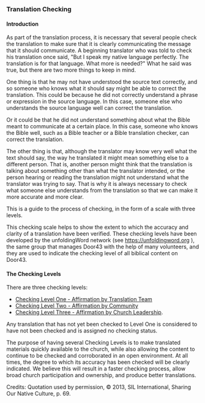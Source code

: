 
### Translation Checking

#### Introduction

As part of the translation process, it is necessary that several people check the translation to make sure that it is clearly communicating the message that it should communicate. A beginning translator who was told to check his translation once said, "But I speak my native language perfectly. The translation is for that language. What more is needed?" What he said was true, but there are two more things to keep in mind. 

One thing is that he may not have understood the source text correctly, and so someone who knows what it should say might be able to correct the translation. This could be because he did not correctly understand a phrase or expression in the source language. In this case, someone else who understands the source language well can correct the translation. 

Or it could be that he did not understand something about what the Bible meant to communicate at a certain place. In this case, someone who knows the Bible well, such as a Bible teacher or a Bible translation checker, can correct the translation. 

The other thing is that, although the translator may know very well what the text should say, the way he translated it might mean something else to a different person. That is, another person might think that the translation is talking about something other than what the translator intended, or the person hearing or reading the translation might not understand what the translator was trying to say. That is why it is always necessary to check what someone else understands from the translation so that we can make it more accurate and more clear. 

This is a guide to the process of checking, in the form of a scale with three levels.

This checking scale helps to show the extent to which the accuracy and clarity of a translation have been verified. These checking levels have been developed by the unfoldingWord network (see https://unfoldingword.org ), the same group that manages Door43 with the help of many volunteers, and they are used to indicate the checking level of all biblical content on Door43.

#### The Checking Levels

There are three checking levels: 

* [Checking Level One - Affirmation by Translation Team](../level1/01.md) 
* [Checking Level Two - Affirmation by Community](../level2/01.md)
* [Checking Level Three - Affirmation by Church Leadership](../level3/01.md). 

Any translation that has not yet been checked to Level One is considered to have not been checked and is assigned no checking status.

The purpose of having several Checking Levels is to make translated materials quickly available to the church, while also allowing the content to continue to be checked and corroborated in an open environment. At all times, the degree to which its accuracy has been checked will be clearly indicated. We believe this will result in a faster checking process, allow broad church participation and ownership, and produce better translations.

Credits: Quotation used by permission, © 2013, SIL International, Sharing Our Native Culture, p. 69.